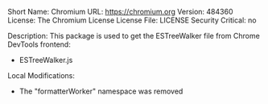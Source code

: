Short Name: Chromium
URL: https://chromium.org
Version: 484360
License: The Chromium License
License File: LICENSE
Security Critical: no

Description:
This package is used to get the ESTreeWalker file from Chrome DevTools frontend:
- ESTreeWalker.js

Local Modifications:

- The "formatterWorker" namespace was removed
